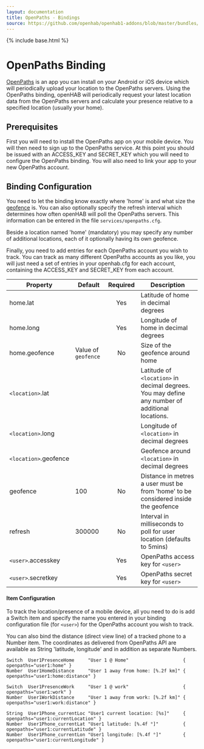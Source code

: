 ```yaml
---
layout: documentation
title: OpenPaths - Bindings
source: https://github.com/openhab/openhab1-addons/blob/master/bundles/binding/org.openhab.binding.openpaths/README.md
---
```


<!-- Attention authors: Do not edit directly. Please add your changes to the appropriate source repository -->

{% include base.html %}

# OpenPaths Binding

[OpenPaths](https://openpaths.cc/%E2%80%8E) is an app you can install on your Android or iOS device which will periodically upload your location to the OpenPaths servers. Using the OpenPaths binding, openHAB will periodically request your latest location data from the OpenPaths servers and calculate your presence relative to a specified location (usually your home).

## Prerequisites

First you will need to install the OpenPaths app on your mobile device. You will then need to sign up to the OpenPaths service. At this point you should be issued with an ACCESS_KEY and SECRET_KEY which you will need to configure the OpenPaths binding. You will also need to link your app to your new OpenPaths account.

## Binding Configuration

You need to let the binding know exactly where 'home' is and what size the [geofence](http://en.wikipedia.org/wiki/Geo-fence) is. You can also optionally specify the refresh interval which determines how often openHAB will poll the OpenPaths servers.  This information can be entered in the file `services/openpaths.cfg`.

Beside a location named 'home' (mandatory) you may specify any number of additional locations, each of it optionally having its own geofence.

Finally, you need to add entries for each OpenPaths account you wish to track.  You can track as many different OpenPaths accounts as you like, you will just need a set of entries in your openhab.cfg for each account, containing the ACCESS_KEY and SECRET_KEY from each account.

| Property | Default | Required | Description |
|----------|---------|:--------:|-------------|
| home.lat |         |   Yes    | Latitude of home in decimal degrees |
| home.long |        |   Yes    | Longitude of home in decimal degrees |
| home.geofence | Value of `geofence` | No | Size of the geofence around home |
| `<location>`.lat | | | Latitude of `<location>` in decimal degrees. You may define any number of additional locations. |
| `<location>`.long | | | Longitude of `<location>` in decimal degrees |
| `<location>`.geofence | | | Geofence around `<location>` in decimal degrees |
| geofence | 100 | No | Distance in metres a user must be from 'home' to be considered inside the geofence |
| refresh | 300000 | No | Interval in milliseconds to poll for user location (defaults to 5mins) |
| `<user>`.accesskey | | Yes | OpenPaths access key for `<user>` |
| `<user>`.secretkey | | Yes | OpenPaths secret key for `<user>` |

#### Item Configuration

To track the location/presence of a mobile device, all you need to do is add a Switch item and specify the name you entered in your binding configuration file (for `<user>`) for the OpenPaths account you wish to track.

You can also bind the distance (direct view line) of a tracked phone to a Number item. The coordinates as delivered from OpenPaths API are available as String 'latitude, longitude' and in addition as separate Numbers.

```
Switch  User1PresenceHome     "User 1 @ Home"                    { openpaths="user1:home" }
Number  User1HomeDistance     "User 1 away from home: [%.2f km]" { openpaths="user1:home:distance" }

Switch  User1PresenceWork     "User 1 @ work"                    { openpaths="user1:work" }
Number  User1WorkDistance     "User 1 away from work: [%.2f km]" { openpaths="user1:work:distance" }

String  User1Phone_currentLoc "User1 current location: [%s]"     { openpaths="user1:currentLocation" }
Number  User1Phone_currentLat "User1 latitude: [%.4f °]"         { openpaths="user1:currentLatitude" }
Number  User1Phone_currentLon "User1 longitude: [%.4f °]"        { openpaths="user1:currentLongitude" }
```
